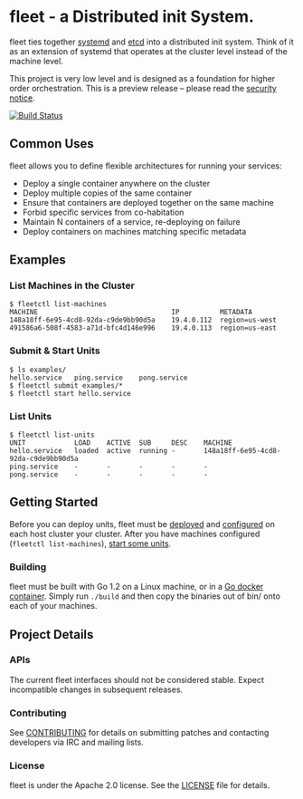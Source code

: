 # fleet - a Distributed init System.

fleet ties together [systemd](http://coreos.com/using-coreos/systemd) and [etcd](https://github.com/coreos/etcd) into a distributed init system. Think of it as an extension of systemd that operates at the cluster level instead of the machine level.

This project is very low level and is designed as a foundation for higher order orchestration. This is a preview release – please read the [security notice](Documentation/security.md).

[![Build Status](https://travis-ci.org/coreos/fleet.png?branch=master)](https://travis-ci.org/coreos/fleet)

## Common Uses

fleet allows you to define flexible architectures for running your services:

* Deploy a single container anywhere on the cluster
* Deploy multiple copies of the same container
* Ensure that containers are deployed together on the same machine
* Forbid specific services from co-habitation
* Maintain N containers of a service, re-deploying on failure
* Deploy containers on machines matching specific metadata

## Examples

### List Machines in the Cluster
```
$ fleetctl list-machines
MACHINE									IP			METADATA
148a18ff-6e95-4cd8-92da-c9de9bb90d5a	19.4.0.112	region=us-west
491586a6-508f-4583-a71d-bfc4d146e996	19.4.0.113	region=us-east
```

### Submit & Start Units

```
$ ls examples/
hello.service	ping.service	pong.service
$ fleetctl submit examples/*
$ fleetctl start hello.service
```

### List Units

```
$ fleetctl list-units
UNIT			LOAD	ACTIVE	SUB		DESC	MACHINE
hello.service	loaded	active	running	-		148a18ff-6e95-4cd8-92da-c9de9bb90d5a
ping.service	-		-		-		-		-
pong.service	-		-		-		-		-
```

## Getting Started

Before you can deploy units, fleet must be [deployed][deploy] and [configured][configure] on each host cluster your cluster. After you have machines configured (`fleetctl list-machines`), [start some units][using-the-client.md].

[using-the-client.md]: https://github.com/coreos/fleet/blob/master/Documentation/using-the-client.md
[deploy]: https://github.com/coreos/fleet/blob/master/Documentation/deployment.md
[configure]: https://github.com/coreos/fleet/blob/master/Documentation/configuration.md

### Building

fleet must be built with Go 1.2 on a Linux machine, or in a [Go docker container](https://index.docker.io/u/miksago/ubuntu-go/). Simply run `./build` and then copy the binaries out of bin/ onto each of your machines.

## Project Details

### APIs

The current fleet interfaces should not be considered stable. Expect incompatible changes in subsequent releases.

### Contributing

See [CONTRIBUTING](CONTRIBUTING.md) for details on submitting patches and contacting developers via IRC and mailing lists.

### License

fleet is under the Apache 2.0 license. See the [LICENSE](LICENSE) file for details.
